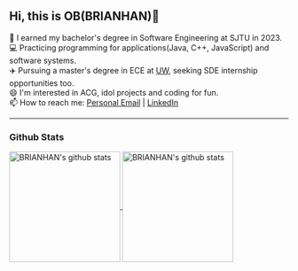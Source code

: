 ## Hi, this is OB(BRIANHAN)👋


 📖 I earned my bachelor's degree in Software Engineering at SJTU in 2023.<br/>
 💻 Practicing programming for applications(Java, C++, JavaScript) and software systems.<br/>
 ✈️ Pursuing a master's degree in ECE at [UW](https://www.ece.uw.edu/), seeking SDE internship opportunities too.<br/>
 😄 I'm interested in ACG, idol projects and coding for fun.<br/>
 📫 How to reach me: [Personal Email](mailto:overthebrain@outlook.com) | [LinkedIn](https://www.linkedin.com/in/brian-han-6aba95281/)
<hr>

### Github Stats

<a href="https://github.com/anuraghazra/github-readme-stats">
  <img align="center" alt="BRIANHAN's github stats" height='200' src="https://github-readme-stats.vercel.app/api?username=OvertheBrain&?count_private=true&show_icons=true&theme=tokyonight&hide=issues">
 </a>
<a href="https://github.com/anuraghazra/github-readme-stats">
  <img align="center" alt="BRIANHAN's github stats" height='200' src="https://github-readme-stats.vercel.app/api/top-langs/?username=OvertheBrain&layout=compact">
</a>
 
 

